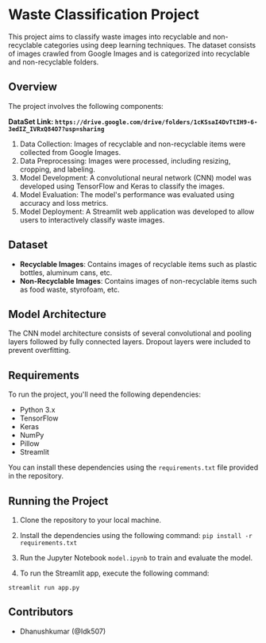 # Waste Classification Project

This project aims to classify waste images into recyclable and non-recyclable categories using deep learning techniques. The dataset consists of images crawled from Google Images and is categorized into recyclable and non-recyclable folders.

## Overview

The project involves the following components:

**DataSet Link: `https://drive.google.com/drive/folders/1cKSsaI4DvTtIH9-6-3edIZ_IVRxQ84O7?usp=sharing`**
1. Data Collection: Images of recyclable and non-recyclable items were collected from Google Images.
2. Data Preprocessing: Images were processed, including resizing, cropping, and labeling.
3. Model Development: A convolutional neural network (CNN) model was developed using TensorFlow and Keras to classify the images.
4. Model Evaluation: The model's performance was evaluated using accuracy and loss metrics.
5. Model Deployment: A Streamlit web application was developed to allow users to interactively classify waste images.

## Dataset

- **Recyclable Images**: Contains images of recyclable items such as plastic bottles, aluminum cans, etc.
- **Non-Recyclable Images**: Contains images of non-recyclable items such as food waste, styrofoam, etc.

## Model Architecture

The CNN model architecture consists of several convolutional and pooling layers followed by fully connected layers. Dropout layers were included to prevent overfitting.

## Requirements

To run the project, you'll need the following dependencies:

- Python 3.x
- TensorFlow
- Keras
- NumPy
- Pillow
- Streamlit

You can install these dependencies using the `requirements.txt` file provided in the repository.

## Running the Project

1. Clone the repository to your local machine.
2. Install the dependencies using the following command:
`pip install -r requirements.txt`

3. Run the Jupyter Notebook `model.ipynb` to train and evaluate the model.
4. To run the Streamlit app, execute the following command:

  `streamlit run app.py`

  ## Contributors

- Dhanushkumar (@Idk507)

